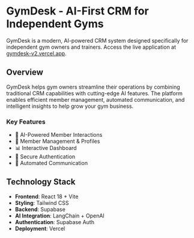 # GymDesk - AI-First CRM for Independent Gyms

GymDesk is a modern, AI-powered CRM system designed specifically for independent gym owners and trainers. Access the live application at [gymdesk-v2.vercel.app](https://gymdesk-v2.vercel.app/).

## Overview

GymDesk helps gym owners streamline their operations by combining traditional CRM capabilities with cutting-edge AI features. The platform enables efficient member management, automated communication, and intelligent insights to help grow your gym business.

### Key Features

- 🤖 AI-Powered Member Interactions
- 👥 Member Management & Profiles
- 📊 Interactive Dashboard
- 🔐 Secure Authentication
- 💬 Automated Communication

## Technology Stack

- **Frontend**: React 18 + Vite
- **Styling**: Tailwind CSS
- **Backend**: Supabase
- **AI Integration**: LangChain + OpenAI
- **Authentication**: Supabase Auth
- **Deployment**: Vercel
